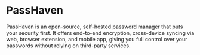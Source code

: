 # PassHaven
PassHaven is an open-source, self-hosted password manager that puts your security first. It offers end-to-end encryption, cross-device syncing via web, browser extension, and mobile app, giving you full control over your passwords without relying on third-party services.
